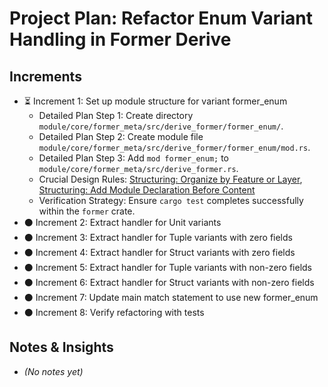 # Project Plan: Refactor Enum Variant Handling in Former Derive

## Increments

*   ⏳ Increment 1: Set up module structure for variant former_enum
    *   Detailed Plan Step 1: Create directory `module/core/former_meta/src/derive_former/former_enum/`.
    *   Detailed Plan Step 2: Create module file `module/core/former_meta/src/derive_former/former_enum/mod.rs`.
    *   Detailed Plan Step 3: Add `mod former_enum;` to `module/core/former_meta/src/derive_former.rs`.
    *   Crucial Design Rules: [Structuring: Organize by Feature or Layer](code/rules/design.md#structuring-organize-by-feature-or-layer), [Structuring: Add Module Declaration Before Content](code/rules/design.md#structuring-add-module-declaration-before-content)
    *   Verification Strategy: Ensure `cargo test` completes successfully within the `former` crate. <!-- Updated -->
*   ⚫ Increment 2: Extract handler for Unit variants
*   ⚫ Increment 3: Extract handler for Tuple variants with zero fields
*   ⚫ Increment 4: Extract handler for Struct variants with zero fields
*   ⚫ Increment 5: Extract handler for Tuple variants with non-zero fields
*   ⚫ Increment 6: Extract handler for Struct variants with non-zero fields
*   ⚫ Increment 7: Update main match statement to use new former_enum
*   ⚫ Increment 8: Verify refactoring with tests

## Notes & Insights

*   *(No notes yet)*
